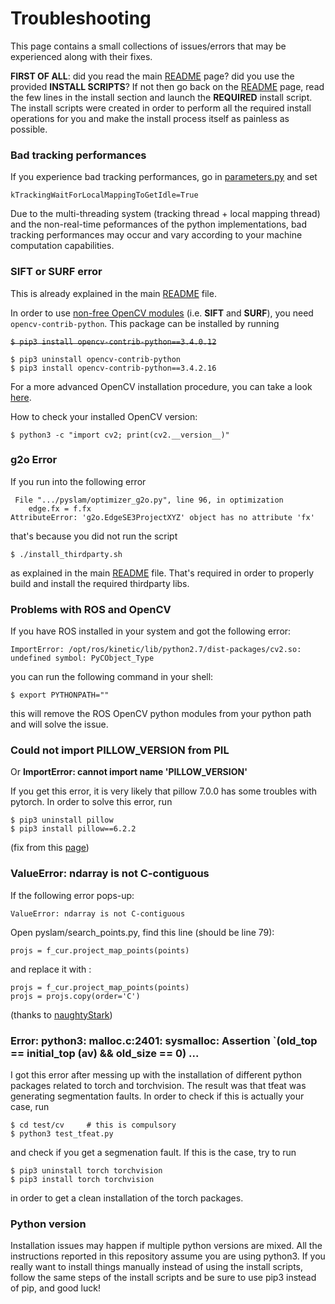 # Troubleshooting 

This page contains a small collections of issues/errors that may be experienced along with their fixes. 

**FIRST OF ALL**: did you read the main [README](./README.md) page? did you use the provided **INSTALL SCRIPTS**? If not then go back on the [README](./README.md) page, read the few lines in the install section and launch the **REQUIRED** install script. The install scripts were created in order to perform all the required install operations for you and make the install process itself as painless as possible.   


### Bad tracking performances

If you experience bad tracking performances, go in [parameters.py](./parameters.py) and set
```
kTrackingWaitForLocalMappingToGetIdle=True
```
Due to the multi-threading system (tracking thread + local mapping thread) and the non-real-time peformances of the python implementations, bad tracking performances may occur and vary according to your machine computation capabilities. 

### SIFT or SURF error

This is already explained in the main [README](./README.md) file. 

In order to use [non-free OpenCV modules](https://stackoverflow.com/questions/50467696/pycharm-installation-of-non-free-opencv-modules-for-operations-like-sift-surf) (i.e. **SIFT** and **SURF**), you need `opencv-contrib-python`. This package can be installed by running     

~~`$ pip3 install opencv-contrib-python==3.4.0.12`~~
```
$ pip3 uninstall opencv-contrib-python
$ pip3 install opencv-contrib-python==3.4.2.16
```

For a more advanced OpenCV installation procedure, you can take a look [here](https://www.pyimagesearch.com/opencv-tutorials-resources-guides/). 

How to check your installed OpenCV version:
```
$ python3 -c "import cv2; print(cv2.__version__)"

```
### g2o Error

If you run into the following error
```
 File ".../pyslam/optimizer_g2o.py", line 96, in optimization
    edge.fx = f.fx 
AttributeError: 'g2o.EdgeSE3ProjectXYZ' object has no attribute 'fx'
```
that's because you did not run the script
```
$ ./install_thirdparty.sh   
```
as explained in the main [README](./README.md) file. That's required in order to properly build and install the required thirdparty libs. 

### Problems with ROS and OpenCV

If you have ROS installed in your system and got the following error:
```
ImportError: /opt/ros/kinetic/lib/python2.7/dist-packages/cv2.so:  
undefined symbol: PyCObject_Type
```
you can run the following command in your shell: 
```
$ export PYTHONPATH=""
```
this will remove the ROS OpenCV python modules from your python path and will solve the issue. 


### Could not import PILLOW_VERSION from PIL 

Or **ImportError: cannot import name 'PILLOW_VERSION'**

If you get this error, it is very likely that pillow 7.0.0 has some troubles with pytorch. In order to solve this error, run

```
$ pip3 uninstall pillow 
$ pip3 install pillow==6.2.2
```
(fix from this [page](https://stackoverflow.com/questions/59659146/could-not-import-pillow-version-from-pil))


### ValueError: ndarray is not C-contiguous

If the following error pops-up:
```
ValueError: ndarray is not C-contiguous
```
Open pyslam/search_points.py, find this line (should be line 79):

```
projs = f_cur.project_map_points(points)
```
and replace it with :
```
projs = f_cur.project_map_points(points)
projs = projs.copy(order='C')
```

(thanks to [naughtyStark](https://github.com/naughtyStark))

### Error: python3: malloc.c:2401: sysmalloc: Assertion `(old_top == initial_top (av) && old_size == 0) ...

I got this error after messing up with the installation of different python packages related to torch and torchvision. The result was that tfeat was generating segmentation faults. In order to check if this is actually your case, run
```
$ cd test/cv     # this is compulsory
$ python3 test_tfeat.py
```
and check if you get a segmenation fault. If this is the case, try to run 
```
$ pip3 uninstall torch torchvision 
$ pip3 install torch torchvision 
```
in order to get a clean installation of the torch packages. 



### Python version

Installation issues may happen if multiple python versions are mixed. All the instructions reported in this repository assume you are using python3. If you really want to install things manually instead of using the install scripts, follow the same steps of the install scripts and be sure to use pip3 instead of pip, and good luck!